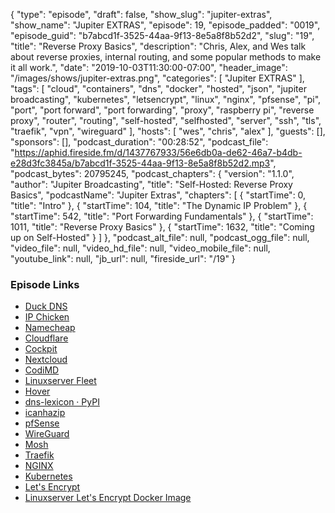 {
  "type": "episode",
  "draft": false,
  "show_slug": "jupiter-extras",
  "show_name": "Jupiter EXTRAS",
  "episode": 19,
  "episode_padded": "0019",
  "episode_guid": "b7abcd1f-3525-44aa-9f13-8e5a8f8b52d2",
  "slug": "19",
  "title": "Reverse Proxy Basics",
  "description": "Chris, Alex, and Wes talk about reverse proxies, internal routing, and some popular methods to make it all work.",
  "date": "2019-10-03T11:30:00-07:00",
  "header_image": "/images/shows/jupiter-extras.png",
  "categories": [
    "Jupiter EXTRAS"
  ],
  "tags": [
    "cloud",
    "containers",
    "dns",
    "docker",
    "hosted",
    "json",
    "jupiter broadcasting",
    "kubernetes",
    "letsencrypt",
    "linux",
    "nginx",
    "pfsense",
    "pi",
    "port",
    "port forward",
    "port forwarding",
    "proxy",
    "raspberry pi",
    "reverse proxy",
    "router",
    "routing",
    "self-hosted",
    "selfhosted",
    "server",
    "ssh",
    "tls",
    "traefik",
    "vpn",
    "wireguard"
  ],
  "hosts": [
    "wes",
    "chris",
    "alex"
  ],
  "guests": [],
  "sponsors": [],
  "podcast_duration": "00:28:52",
  "podcast_file": "https://aphid.fireside.fm/d/1437767933/56e6db0a-de62-46a7-b4db-e28d3fc3845a/b7abcd1f-3525-44aa-9f13-8e5a8f8b52d2.mp3",
  "podcast_bytes": 20795245,
  "podcast_chapters": {
    "version": "1.1.0",
    "author": "Jupiter Broadcasting",
    "title": "Self-Hosted: Reverse Proxy Basics",
    "podcastName": "Jupiter Extras",
    "chapters": [
      {
        "startTime": 0,
        "title": "Intro"
      },
      {
        "startTime": 104,
        "title": "The Dynamic IP Problem"
      },
      {
        "startTime": 542,
        "title": "Port Forwarding Fundamentals"
      },
      {
        "startTime": 1011,
        "title": "Reverse Proxy Basics"
      },
      {
        "startTime": 1632,
        "title": "Coming up on Self-Hosted"
      }
    ]
  },
  "podcast_alt_file": null,
  "podcast_ogg_file": null,
  "video_file": null,
  "video_hd_file": null,
  "video_mobile_file": null,
  "youtube_link": null,
  "jb_url": null,
  "fireside_url": "/19"
}


### Episode Links

  * [Duck DNS](https://www.duckdns.org/ "Duck DNS")
  * [IP Chicken](https://www.ipchicken.com/ "IP Chicken")
  * [Namecheap](https://www.namecheap.com "Namecheap")
  * [Cloudflare](https://www.cloudflare.com/ "Cloudflare")
  * [Cockpit](https://cockpit-project.org/ "Cockpit")
  * [Nextcloud](https://nextcloud.com/ "Nextcloud")
  * [CodiMD](https://github.com/hackmdio/codimd "CodiMD")
  * [Linuxserver Fleet](https://fleet.linuxserver.io/ "Linuxserver Fleet")
  * [Hover](https://www.hover.com/ "Hover")
  * [dns-lexicon · PyPI](https://pypi.org/project/dns-lexicon/ "dns-lexicon · PyPI")
  * [icanhazip](http://icanhazip.com/ "icanhazip")
  * [pfSense](https://www.pfsense.org/ "pfSense")
  * [WireGuard](https://www.wireguard.com/ "WireGuard")
  * [Mosh](https://mosh.org/ "Mosh")
  * [Traefik](https://traefik.io/ "Traefik")
  * [NGINX](https://www.nginx.com/ "NGINX")
  * [Kubernetes](https://kubernetes.io/ "Kubernetes")
  * [Let's Encrypt](https://letsencrypt.org/ "Let's Encrypt")
  * [Linuxserver Let's Encrypt Docker Image](https://github.com/linuxserver/docker-letsencrypt "Linuxserver Let's Encrypt Docker Image")


